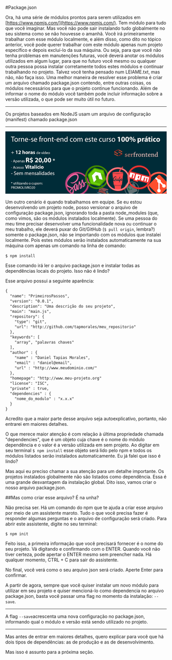 #Package.json

Ora, há uma série de módulos prontos para serem utilizados em [https://www.npmjs.com/](https://www.npmjs.com/). Tem módulo para tudo que você imaginar. Mas você não pode sair instalando tudo globalmente no seu sistema como se não houvesse o amanhã. Você irá primeiramente trabalhar com esse módulo localmente, e além disso, como dito no tópico anterior, você pode querer trabalhar com este módulo apenas num projeto específico e depois excluí-lo da sua máquina. Ou seja, para que você não tenha problemas em manutenções futuras, você deverá anotar os módulos utilizados em algum lugar, para que no futuro você mesmo ou qualquer outra pessoa possa instalar corretamente todos estes módulos e continuar trabalhando no projeto. Talvez você tenha pensado num LEIAME.txt, mas não, não faça isso. Uma melhor maneira de resolver esse problema é criar um arquivo chamado package.json contendo, entre outras coisas, os módulos necessários para que o projeto continue funcionando. Além de informar o nome do módulo você também pode incluir informação sobre a versão utilizada, o que pode ser muito útil no futuro.


---


Os projetos baseados em NodeJS usam um arquivo de configuração (manifest) chamado package.json 


---



[![Torne-se front-end com este curso 100% prático](../cta_livro.png "Torne-se front-end com este curso 100% prático")](https://www.udemy.com/ferramentas-front-end-git-npm-script-gulp-e-sass/?couponCode=PROMOLIVRO20 "12 horas de video. Apenas R$ 20,00. Acesso vitalício e sem mensalidades")




Um outro cenário é quando trabalhamos em equipe. Se eu estou desenvolvendo um projeto node, posso versionar o arquivo de configuração package.json, ignorando toda a pasta node_modules (que, como vimos, são os módulos instalados localmente). Se uma pessoa do meu time precisar desenvolver uma funcionalidade nova ou continuar o meu trabalho, ele deverá puxar do Git/GitHub (```$ pull origin```, lembra?) somente o package.json, não se importando com os módulos que instalei localmente. Pois estes módulos serão instalados automaticamente na sua máquina com apenas um comando na linha de comando:

```$ npm install```

Esse comando irá ler o arquivo package.json e instalar todas as dependências locais do projeto. Isso não é lindo?

Esse arquivo possui a seguinte aparência:

```
{
  "name": "PrimeirosPassos",
  "version": "0.0.1",
  "description": "Uma descrição do seu projeto",
  "main": "main.js",
  "repository": {
    "type": "git",
    "url": "http://github.com/tapmorales/meu_repositorio"
  },
  "keywords": [
    "array", "palavras chaves"
  ],
  "author" : {
    "name" : "Daniel Tapias Morales",
    "email" : "daniel@email",
    "url" : "http://www.meudominio.com/"
  },
  "homepage": "http://www.meu-projeto.org"
  "license": "ISC",
  "private" : true,
  "dependencies" : {
    "nome_do_modulo" : "x.x.x"
  }
}
```

Acredito que a maior parte desse arquivo seja autoexplicativo, portanto, não entrarei em maiores detalhes.

O que merece maior atenção é com relação à última propriedade chamada "dependencies", que é um objeto cuja chave é o nome do módulo dependência e o valor é a versão utilizada em sem projeto. Ao digitar em seu terminal ```$ npm install``` esse objeto será lido pelo npm e todos os módulos listados serão instalados automaticamente. Eu já falei que isso é lindo?

Mas aqui eu preciso chamar a sua atenção para um detalhe importante. Os projetos instalados globalmente não são listados como dependência. Essa é uma grande desvantagem da instalação global. Dito isso, vamos criar o nosso arquivo package.json.


##Mas como criar esse arquivo? É na unha?

Não precisa ser. Há um comando do npm que te ajuda a criar esse arquivo por meio de um assistente maroto. Tudo o que você precisa fazer é responder algumas perguntas e o arquivo de configuração será criado. Para abrir este assistente, digite no seu terminal:
```
$ npm init
```

Feito isso, a primeira informação que você precisará fornecer é o nome do seu projeto. Vá digitando e confirmando com o ENTER. Quando você não tiver certeza, pode apertar o ENTER mesmo sem preencher nada. Há qualquer momento, CTRL + C para sair do assistente.

No final, você verá como o seu arquivo json será criado. Aperte Enter para confirmar.

A partir de agora, sempre que você quiser instalar um novo módulo para utilizar em seu projeto e quiser mencioná-lo como dependencia no arquivo package.json, basta você passar uma flag no momento da instalação: ```--save```.



---


A flag ``` --save ```acrescenta uma nova configuração no package.json, informando qual o módulo e versão está sendo utilizado no projeto.


---



Mas antes de entrar em maiores detalhes, quero explicar para você que há dois tipos de dependências: as de produção e as de desenvolvimento. 

Mas isso é assunto para a próxima seção.



